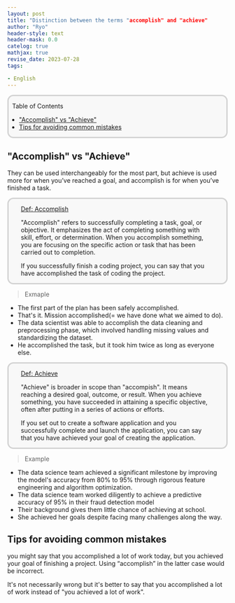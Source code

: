 ```yaml
---
layout: post
title: "Distinction between the terms "accomplish" and "achieve"
author: "Ryo"
header-style: text
header-mask: 0.0
catelog: true
mathjax: true
revise_date: 2023-07-28
tags:

- English
---
```


<div style='border-radius: 1em; border-style:solid; border-color:#D3D3D3; background-color:#F8F8F8'>

<p class="h4">&nbsp;&nbsp;Table of Contents</p>

<!-- START doctoc generated TOC please keep comment here to allow auto update -->
<!-- DON'T EDIT THIS SECTION, INSTEAD RE-RUN doctoc TO UPDATE -->

- ["Accomplish" vs "Achieve"](#accomplish-vs-achieve)
- [Tips for avoiding common mistakes](#tips-for-avoiding-common-mistakes)

<!-- END doctoc generated TOC please keep comment here to allow auto update -->


</div>

## "Accomplish" vs "Achieve"

They can be used interchangeably for the most part, but achieve is used more for when you’ve reached a goal, and accomplish is for when you’ve finished a task.


<div style='padding-left: 2em; padding-right: 2em; border-radius: 1em; border-style:solid; border-color:#D3D3D3; background-color:#F8F8F8'>
<p class="h4"><ins>Def: Accomplish</ins></p>

"Accomplish" refers to successfully completing a task, goal, or objective. It emphasizes the act of completing something with skill, effort, or determination. When you accomplish something, you are focusing on the specific action or task that has been carried out to completion.

If you successfully finish a coding project, you can say that you have accomplished the task of coding the project.

</div>

> Exmaple

- The first part of the plan has been safely accomplished.
- That's it. Mission accomplished(= we have done what we aimed to do).
- The data scientist was able to accomplish the data cleaning and preprocessing phase, which involved handling missing values and standardizing the dataset.
- He accomplished the task, but it took him twice as long as everyone else.



<div style='padding-left: 2em; padding-right: 2em; border-radius: 1em; border-style:solid; border-color:#D3D3D3; background-color:#F8F8F8'>
<p class="h4"><ins>Def: Achieve</ins></p>

"Achieve" is broader in scope than "accompish". It means reaching a desired goal, outcome, or result. When you achieve something, you have succeeded in attaining a specific objective, often after putting in a series of actions or efforts.

If you set out to create a software application and you successfully complete and launch the application, you can say that you have achieved your goal of creating the application.

</div>

> Example

- The data science team achieved a significant milestone by improving the model's accuracy from 80% to 95% through rigorous feature engineering and algorithm optimization.
- The data science team worked diligently to achieve a predictive accuracy of 95% in their fraud detection model
- Their background gives them little chance of achieving at school.
- She achieved her goals despite facing many challenges along the way.

## Tips for avoiding common mistakes

you might say that you accomplished a lot of work today, but you achieved your goal of finishing a project. Using “accomplish” in the latter case would be incorrect.

It's not necessarily wrong but it's better to say that you accomplished a lot of work instead of "you achieved a lot of work".
